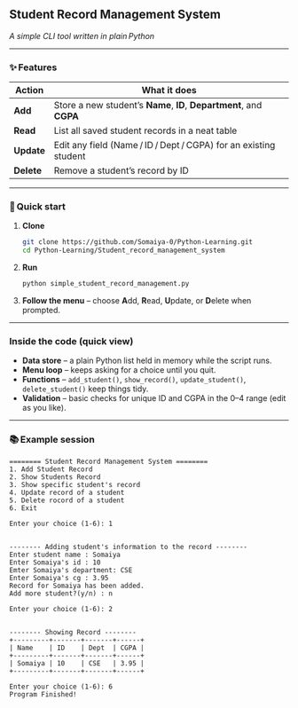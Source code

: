 ## Student Record Management System  
*A simple CLI tool written in plain Python*

---

### ✨ Features
| Action | What it does |
|--------|--------------|
| **Add**    | Store a new student’s **Name**, **ID**, **Department**, and **CGPA** |
| **Read**   | List all saved student records in a neat table |
| **Update** | Edit any field (Name / ID / Dept / CGPA) for an existing student |
| **Delete** | Remove a student’s record by ID |

---



### 🚀 Quick start
1. **Clone**
   ```bash
   git clone https://github.com/Somaiya-0/Python-Learning.git
   cd Python-Learning/Student_record_management_system

   ```

2. **Run**
   ```bash
   python simple_student_record_management.py
   ```

3. **Follow the menu** – choose **A**dd, **R**ead, **U**pdate, or **D**elete when prompted.

---
### Inside the code (quick view)
* **Data store** – a plain Python list held in memory while the script runs.  
* **Menu loop** – keeps asking for a choice until you quit.  
* **Functions** – `add_student()`, `show_record()`, `update_student()`, `delete_student()` keep things tidy.  
* **Validation** – basic checks for unique ID and CGPA in the 0–4 range (edit as you like).

---

### 📚 Example session
```
======== Student Record Management System ========
1. Add Student Record
2. Show Students Record
3. Show specific student's record
4. Update record of a student
5. Delete rocord of a student
6. Exit

Enter your choice (1-6): 1


-------- Adding student's information to the record --------
Enter student name : Somaiya
Enter Somaiya's id : 10
Emter Somaiya's department: CSE
Enter Somaiya's cg : 3.95
Record for Somaiya has been added.
Add more student?(y/n) : n

Enter your choice (1-6): 2


-------- Showing Record --------
+---------+-------+-------+------+
| Name    | ID    | Dept  | CGPA |
+---------+-------+-------+------+
| Somaiya | 10    | CSE   | 3.95 |
+---------+-------+-------+------+

Enter your choice (1-6): 6
Program Finished!
```
